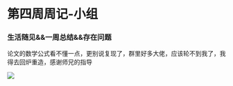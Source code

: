# 第四周周记-小组

### 生活随见&&一周总结&&存在问题

论文的数学公式看不懂一点，更别说复现了，群里好多大佬，应该轮不到我了，我得去回炉重造，感谢师兄的指导

![](https://img.gmz88.com/uploadimg/image/20190610/20190610180901_99843.jpg)